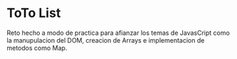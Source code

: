 # ToTo List
Reto hecho a modo de practica para afianzar los temas de JavasCript como la manupulacion del DOM, creacion de Arrays e implementacion de metodos como Map.
